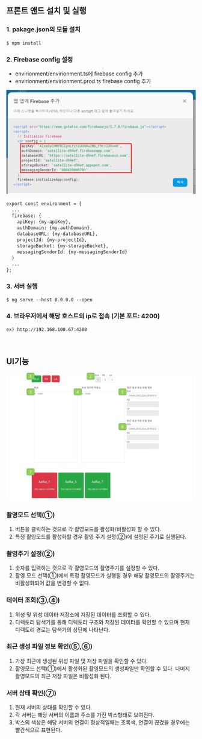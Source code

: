 ## 프론트 앤드 설치 및 실행
### 1. pakage.json의 모듈 설치

    $ npm install

### 2. Firebase config 설정
- envirionment/envirionment.ts에 firebase config 추가
- envirionment/envirionment.prod.ts firebase config 추가  

![Firebase config](../img/Satellite-Output-Process-firebase.png)  
```
export const environment = {
  ...
  firebase: {
    apiKey: {my-apiKey},
    authDomain: {my-authDomain},
    databaseURL: {my-databaseURL},
    projectId: {my-projectId},
    storageBucket: {my-storageBucket},
    messagingSenderId: {my-messagingSenderId}
  }
  ...
};
```


### 3. 서버 실행

    $ ng serve --host 0.0.0.0 --open

### 4. 브라우저에서 해당 호스트의 ip로 접속 (기본 포트: 4200)  
    ex) http://192.168.100.67:4200

&nbsp;  

## UI기능

![Satellite-Output-Process-TesterUI 구조](../img/Satellite-Output-Process-Tester_FrontEndUI.jpg)

### 촬영모드 선택(①)
  1. 버튼을 클릭하는 것으로 각 촬영모드를 활성화/비활성화 할 수 있다.
  2. 특정 촬영모드를 활성화할 경우 촬영 주기 설정(②)에 설정된 주기로 실행된다.

### 촬영주기 설정(②)
  1. 숫자를 입력하는 것으로 각 촬영모드의 촬영주기를 설정할 수 있다.
  2. 촬영 모드 선택(①)에서 특정 촬영모드가 실행될 경우 해당 촬영모드의 촬영주기는 비활성화되어 값을 변경할 수 없다.

### 데이터 조회(③,④)
  1. 위성 및 위성 데이터 저장소에 저장된 데이터를 조회할 수 있다.
  2. 디렉토리 탐색기를 통해 디렉토리 구조와 저장된 데이터를 확인할 수 있으며 현재 디렉토리 경로는 탐색기의 상단에 나타난다.

### 최근 생성 파일 정보 확인(⑤,⑥)
  1. 가장 최근에 생성된 위성 파일 및 저장 파일을 확인할 수 있다.
  2. 촬영모드 선택(①)에서 활성화된 촬영모드의 생성파일만 확인할 수 있다. 나머지 촬영모드의 최근 저장 파일은 비활성화 된다.

### 서버 상태 확인(⑦)
  1. 현재 서버의 상태를 확인할 수 있다.
  2. 각 서버는 해당 서버의 이름과 주소를 가진 박스형태로 보여진다.
  3. 박스의 색상은 해당 서버의 연결이 정상적일때는 초록색, 연결이 끊겼을 경우에는 빨간색으로 표현된다.
